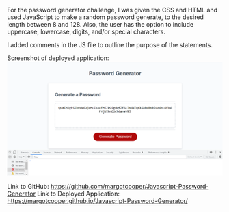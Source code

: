 For the password generator challenge, I was given the CSS and HTML and used JavaScript to make a random password generate, to the desired length between 8 and 128. Also, the user has the option to include uppercase, lowercase, digits, and/or special characters.

I added comments in the JS file to outline the purpose of the statements.

Screenshot of deployed application:
![SS 1 of Challenge 3](/assets/challenge03ss1.png)

Link to GitHub: https://github.com/margotcooper/Javascript-Password-Generator
Link to Deployed Application: https://margotcooper.github.io/Javascript-Password-Generator/
